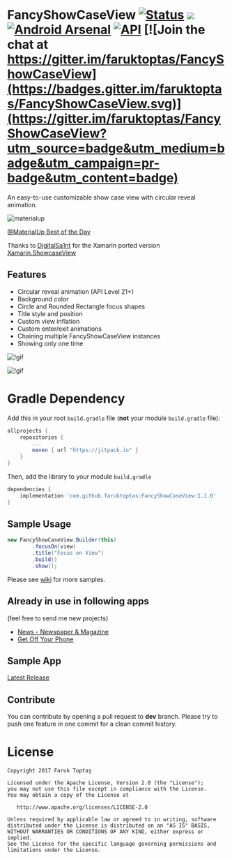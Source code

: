 # FancyShowCaseView [![Status](https://travis-ci.org/faruktoptas/FancyShowCaseView.svg?branch=master)](https://travis-ci.org/faruktoptas/FancyShowCaseView) [![](https://jitpack.io/v/faruktoptas/FancyShowCaseView.svg)](https://jitpack.io/#faruktoptas/FancyShowCaseView)  [![Android Arsenal](https://img.shields.io/badge/Android%20Arsenal-FancyShowCaseView-brightgreen.svg?style=flat)](https://android-arsenal.com/details/1/5440) [![API](https://img.shields.io/badge/API-14%2B-blue.svg?style=flat)](https://android-arsenal.com/api?level=10) [![Join the chat at https://gitter.im/faruktoptas/FancyShowCaseView](https://badges.gitter.im/faruktoptas/FancyShowCaseView.svg)](https://gitter.im/faruktoptas/FancyShowCaseView?utm_source=badge&utm_medium=badge&utm_campaign=pr-badge&utm_content=badge)
An easy-to-use customizable show case view with circular reveal animation.

![materialup](https://cloud.githubusercontent.com/assets/1595227/24761426/f80dbc64-1af3-11e7-9c99-bca3dd836a8e.png)

[@MaterialUp Best of the Day](https://material.uplabs.com/posts/fancyshowcaseview)

Thanks to [DigitalSa1nt](https://github.com/DigitalSa1nt) for the Xamarin ported version [Xamarin.ShowcaseView](https://github.com/DigitalSa1nt/Xamarin.ShowcaseView)

## Features
- Circular reveal animation (API Level 21+)
- Background color
- Circle and Rounded Rectangle focus shapes
- Title style and position 
- Custom view inflation
- Custom enter/exit animations
- Chaining multiple FancyShowCaseView instances
- Showing only one time

![!gif](https://cloud.githubusercontent.com/assets/1595227/24331187/ad143b80-1237-11e7-919c-36111c1ce559.gif)

![!gif](https://cloud.githubusercontent.com/assets/1595227/24331189/afec8d9e-1237-11e7-986d-0ab7c44db7c7.gif)

# Gradle Dependency

Add this in your root `build.gradle` file (**not** your module `build.gradle` file):

```gradle
allprojects {
	repositories {
		...
		maven { url "https://jitpack.io" }
	}
}
```

Then, add the library to your module `build.gradle`
```gradle
dependencies {
    implementation 'com.github.faruktoptas:FancyShowCaseView:1.1.0'
}
```

## Sample Usage
```java
new FancyShowCaseView.Builder(this)
        .focusOn(view)
        .title("Focus on View")
        .build()
        .show();
```
Please see [wiki](https://github.com/faruktoptas/FancyShowCaseView/wiki) for more samples. 

## Already in use in following apps
(feel free to send me new projects)
* [News - Newspaper & Magazine](https://play.google.com/store/apps/details?id=com.moblino.countrynews)
* [Get Off Your Phone](https://play.google.com/store/apps/details?id=com.nephi.getoffyourphone)

## Sample App
 [Latest Release](https://github.com/faruktoptas/FancyShowCaseView/releases)

## Contribute
You can contribute by opening a pull request to **dev** branch.
Please try to push one feature in one commit for a clean commit history.

License
=======

    Copyright 2017 Faruk Toptaş

    Licensed under the Apache License, Version 2.0 (the "License");
    you may not use this file except in compliance with the License.
    You may obtain a copy of the License at

       http://www.apache.org/licenses/LICENSE-2.0

    Unless required by applicable law or agreed to in writing, software
    distributed under the License is distributed on an "AS IS" BASIS,
    WITHOUT WARRANTIES OR CONDITIONS OF ANY KIND, either express or implied.
    See the License for the specific language governing permissions and
    limitations under the License.

